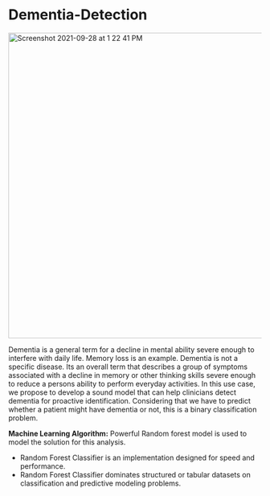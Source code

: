 # Dementia-Detection
<img width="608" alt="Screenshot 2021-09-28 at 1 22 41 PM" src="https://user-images.githubusercontent.com/63378154/135046285-70fbc101-127c-44e0-80d1-873c6e922622.png">



Dementia is a general term for a decline in mental ability severe enough to interfere with daily life. Memory loss is an example. Dementia is not a specific disease. Its an overall term that describes a group of symptoms associated with a decline in memory or other thinking skills severe enough to reduce a persons ability to perform everyday activities. In this use case, we propose to develop a sound model that can help clinicians detect dementia for proactive identification. Considering that we have to predict whether a patient might have dementia or not, this is a binary classification problem.

<b>Machine Learning Algorithm:</b>
Powerful Random forest model is used to model the solution for this analysis.

* Random Forest Classifier is an implementation designed for speed and performance.
* Random Forest Classifier dominates structured or tabular datasets on classification and predictive modeling problems.
